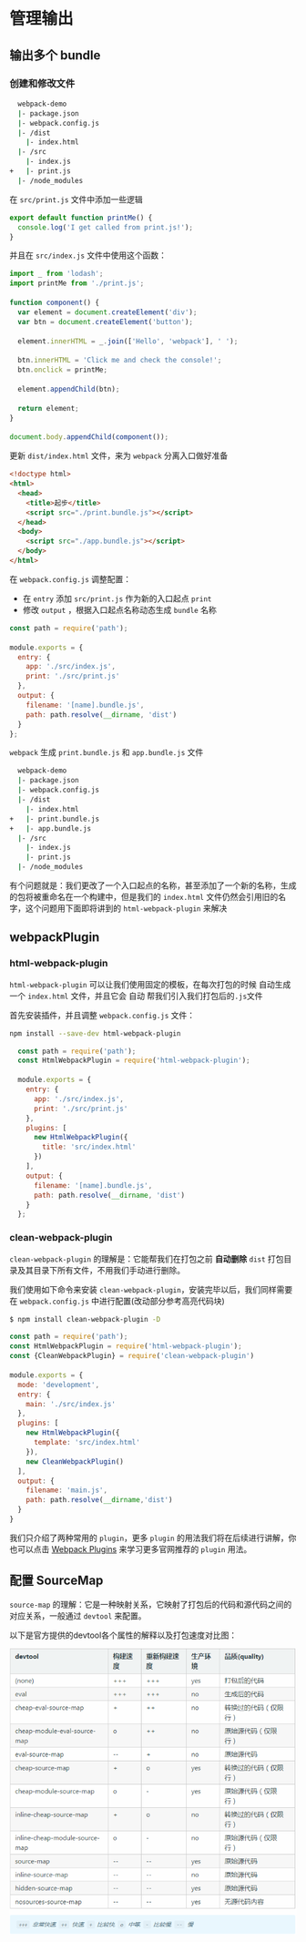 # 管理输出

## 输出多个 bundle
### 创建和修改文件
```sh {7}
  webpack-demo
  |- package.json
  |- webpack.config.js
  |- /dist
    |- index.html
  |- /src
    |- index.js
+   |- print.js
  |- /node_modules
```
在 `src/print.js` 文件中添加一些逻辑
```js
export default function printMe() {
  console.log('I get called from print.js!');
}
```
并且在 `src/index.js` 文件中使用这个函数：
```js
import _ from 'lodash';
import printMe from './print.js';

function component() {
  var element = document.createElement('div');
  var btn = document.createElement('button');

  element.innerHTML = _.join(['Hello', 'webpack'], ' ');

  btn.innerHTML = 'Click me and check the console!';
  btn.onclick = printMe;

  element.appendChild(btn);

  return element;
}

document.body.appendChild(component());
```

更新 `dist/index.html` 文件，来为 `webpack` 分离入口做好准备
```html
<!doctype html>
<html>
  <head>
    <title>起步</title>
    <script src="./print.bundle.js"></script>
  </head>
  <body>
    <script src="./app.bundle.js"></script>
  </body>
</html>
```
在 `webpack.config.js` 调整配置：
- 在 `entry` 添加 `src/print.js` 作为新的入口起点 `print`
- 修改 `output` ，根据入口起点名称动态生成 `bundle` 名称
```js {4-7,9}
const path = require('path');

module.exports = {
  entry: {
    app: './src/index.js',
    print: './src/print.js'
  },
  output: {
    filename: '[name].bundle.js',
    path: path.resolve(__dirname, 'dist')
  }
};
```
`webpack` 生成 `print.bundle.js` 和 `app.bundle.js` 文件
```sh {6-7}
  webpack-demo
  |- package.json
  |- webpack.config.js
  |- /dist
    |- index.html
+   |- print.bundle.js
+   |- app.bundle.js
  |- /src
    |- index.js
    |- print.js
  |- /node_modules
```
有个问题就是：我们更改了一个入口起点的名称，甚至添加了一个新的名称，生成的包将被重命名在一个构建中，但是我们的 `index.html` 文件仍然会引用旧的名字，这个问题用下面即将讲到的 `html-webpack-plugin` 来解决

## webpackPlugin

### html-webpack-plugin
`html-webpack-plugin` 可以让我们使用固定的模板，在每次打包的时候 自动生成 一个 `index.html` 文件，并且它会 自动 帮我们引入我们打包后的`.js`文件

首先安装插件，并且调整 `webpack.config.js` 文件：
```sh
npm install --save-dev html-webpack-plugin
```
```js {2,9-13}
  const path = require('path');
  const HtmlWebpackPlugin = require('html-webpack-plugin');

  module.exports = {
    entry: {
      app: './src/index.js',
      print: './src/print.js'
    },
    plugins: [
      new HtmlWebpackPlugin({
        title: 'src/index.html'
      })
    ],
    output: {
      filename: '[name].bundle.js',
      path: path.resolve(__dirname, 'dist')
    }
  };
```


### clean-webpack-plugin
`clean-webpack-plugin` 的理解是：它能帮我们在打包之前 **自动删除** `dist` 打包目录及其目录下所有文件，不用我们手动进行删除。

我们使用如下命令来安装 `clean-webpack-plugin`，安装完毕以后，我们同样需要在 `webpack.config.js` 中进行配置(改动部分参考高亮代码块)
```sh
$ npm install clean-webpack-plugin -D
```
```js {3,14}
const path = require('path');
const HtmlWebpackPlugin = require('html-webpack-plugin');
const {CleanWebpackPlugin} = require('clean-webpack-plugin')

module.exports = {
  mode: 'development',
  entry: {
    main: './src/index.js'
  },
  plugins: [
    new HtmlWebpackPlugin({
      template: 'src/index.html'
    }),
    new CleanWebpackPlugin()
  ],
  output: {
    filename: 'main.js',
    path: path.resolve(__dirname,'dist')
  }
}
```
我们只介绍了两种常用的 `plugin`，更多 `plugin` 的用法我们将在后续进行讲解，你也可以点击 [Webpack Plugins](https://www.webpackjs.com/plugins/) 来学习更多官网推荐的 `plugin` 用法。

## 配置 SourceMap
`source-map` 的理解：它是一种映射关系，它映射了打包后的代码和源代码之间的对应关系，一般通过 `devtool` 来配置。

以下是官方提供的devtool各个属性的解释以及打包速度对比图：

![img](../image/devtool.png)
  